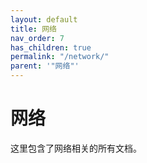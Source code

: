 ```yaml
---
layout: default
title: 网络
nav_order: 7
has_children: true
permalink: "/network/"
parent: '"网络"'
---
```


# 网络

这里包含了网络相关的所有文档。
